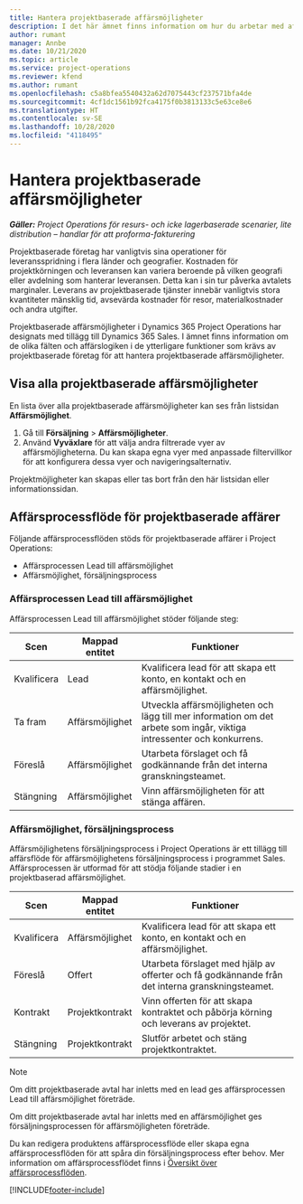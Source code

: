 ```yaml
---
title: Hantera projektbaserade affärsmöjligheter
description: I det här ämnet finns information om hur du arbetar med affärsmöjligheter som är relaterade till projekt.
author: rumant
manager: Annbe
ms.date: 10/21/2020
ms.topic: article
ms.service: project-operations
ms.reviewer: kfend
ms.author: rumant
ms.openlocfilehash: c5a8bfea5540432a62d7075443cf237571bfa4de
ms.sourcegitcommit: 4cf1dc1561b92fca4175f0b3813133c5e63ce8e6
ms.translationtype: HT
ms.contentlocale: sv-SE
ms.lasthandoff: 10/28/2020
ms.locfileid: "4118495"
---
```

# <a name="manage-project-based-opportunities"></a>Hantera projektbaserade affärsmöjligheter

_**Gäller:** Project Operations för resurs- och icke lagerbaserade scenarier, lite distribution – handlar för att proforma-fakturering_

Projektbaserade företag har vanligtvis sina operationer för leveransspridning i flera länder och geografier. Kostnaden för projektkörningen och leveransen kan variera beroende på vilken geografi eller avdelning som hanterar leveransen. Detta kan i sin tur påverka avtalets marginaler. Leverans av projektbaserade tjänster innebär vanligtvis stora kvantiteter mänsklig tid, avsevärda kostnader för resor, materialkostnader och andra utgifter.

Projektbaserade affärsmöjligheter i Dynamics 365 Project Operations har designats med tillägg till Dynamics 365 Sales. I ämnet finns information om de olika fälten och affärslogiken i de ytterligare funktioner som krävs av projektbaserade företag för att hantera projektbaserade affärsmöjligheter.

## <a name="view-all-project-based-opportunities"></a>Visa alla projektbaserade affärsmöjligheter

En lista över alla projektbaserade affärsmöjligheter kan ses från listsidan **Affärsmöjlighet**. 

1. Gå till **Försäljning** > **Affärsmöjligheter**.
2. Använd **Vyväxlare** för att välja andra filtrerade vyer av affärsmöjligheterna. Du kan skapa egna vyer med anpassade filtervillkor för att konfigurera dessa vyer och navigeringsalternativ.

Projektmöjligheter kan skapas eller tas bort från den här listsidan eller informationssidan.

## <a name="business-process-flow-for-project-based-deals"></a>Affärsprocessflöde för projektbaserade affärer

Följande affärsprocessflöden stöds för projektbaserade affärer i Project Operations:

- Affärsprocessen Lead till affärsmöjlighet
- Affärsmöjlighet, försäljningsprocess

### <a name="lead-to-opportunity-business-process"></a>Affärsprocessen Lead till affärsmöjlighet 
Affärsprocessen Lead till affärsmöjlighet stöder följande steg:

| Scen | Mappad entitet | Funktioner |
| --- | --- | --- |
| Kvalificera | Lead | Kvalificera lead för att skapa ett konto, en kontakt och en affärsmöjlighet. |
| Ta fram | Affärsmöjlighet | Utveckla affärsmöjligheten och lägg till mer information om det arbete som ingår, viktiga intressenter och konkurrens. |
| Föreslå | Affärsmöjlighet | Utarbeta förslaget och få godkännande från det interna granskningsteamet. |
| Stängning | Affärsmöjlighet | Vinn affärsmöjligheten för att stänga affären. |

### <a name="opportunity-sales-process"></a>Affärsmöjlighet, försäljningsprocess
Affärsmöjlighetens försäljningsprocess i Project Operations är ett tillägg till affärsflöde för affärsmöjlighetens försäljningsprocess i programmet Sales. Affärsprocessen är utformad för att stödja följande stadier i en projektbaserad affärsmöjlighet.

| Scen | Mappad entitet | Funktioner |
| --- | --- | --- |
| Kvalificera | Affärsmöjlighet | Kvalificera lead för att skapa ett konto, en kontakt och en affärsmöjlighet. |
| Föreslå | Offert | Utarbeta förslaget med hjälp av offerter och få godkännande från det interna granskningsteamet. |
| Kontrakt | Projektkontrakt | Vinn offerten för att skapa kontraktet och påbörja körning och leverans av projektet. |
| Stängning | Projektkontrakt | Slutför arbetet och stäng projektkontraktet. |

> [!NOTE]
> Om ditt projektbaserade avtal har inletts med en lead ges affärsprocessen Lead till affärsmöjlighet företräde.
>
> Om ditt projektbaserade avtal har inletts med en affärsmöjlighet ges försäljningsprocessen för affärsmöjligheten företräde.

Du kan redigera produktens affärsprocessflöde eller skapa egna affärsprocessflöden för att spåra din försäljningsprocess efter behov. Mer information om affärsprocessflödet finns i [Översikt över affärsprocessflöden](https://docs.microsoft.com/dynamics365/customerengagement/on-premises/customize/business-process-flows-overview).


[!INCLUDE[footer-include](../includes/footer-banner.md)]
